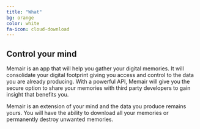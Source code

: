 ```yaml
---
title: "What"
bg: orange
color: white
fa-icon: cloud-download
---
```


## Control your mind

Memair is an app that will help you gather your digital memories. It will consolidate your digital footprint giving you access and control to the data you are already producing. With a powerful API, Memair will give you the secure option to share your memories with third party developers to gain insight that benefits you.

Memair is an extension of your mind and the data you produce remains yours. You will have the ability to download all your memories or permanently destroy unwanted memories.
